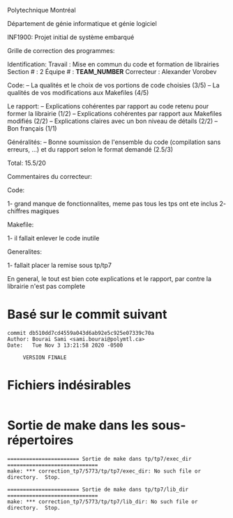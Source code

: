 Polytechnique Montréal

Département de génie informatique et génie logiciel

INF1900: Projet initial de système embarqué

Grille de correction des programmes:

Identification:
  Travail    : Mise en commun du code et formation de librairies
  Section #  : 2
  Équipe #   : __TEAM_NUMBER__
  Correcteur : Alexander Vorobev

Code:
– La qualités et le choix de vos portions de code choisies   (3/5)
– La qualités de vos modifications aux Makefiles             (4/5)

Le rapport:
– Explications cohérentes par rapport au code retenu
  pour former la librairie                                   (1/2)
– Explications cohérentes par rapport aux Makefiles modifiés (2/2)
– Explications claires avec un bon niveau de détails         (2/2)
– Bon français                                               (1/1)

Généralités:
– Bonne soumission de l'ensemble du code (compilation sans
  erreurs, …) et du rapport selon le format demandé          (2.5/3)

Total: 15.5/20

Commentaires du correcteur:

Code:

1- grand manque de fonctionnalites, meme pas tous les tps ont ete inclus
2- chiffres magiques

Makefile:

1- il fallait enlever le code inutile

Generalites:

1- fallait placer la remise sous tp/tp7

En general, le tout est bien cote explications et le rapport, par contre la librairie n'est pas
complete


# Basé sur le commit suivant
```
commit db510dd7cd4559a043d6ab92e5c925e07339c70a
Author: Bourai Sami <sami.bourai@polymtl.ca>
Date:   Tue Nov 3 13:21:58 2020 -0500

     VERSION FINALE
```

# Fichiers indésirables
```

```

# Sortie de make dans les sous-répertoires
```
======================= Sortie de make dans tp/tp7/exec_dir =============================
make: *** correction_tp7/5773/tp/tp7/exec_dir: No such file or directory.  Stop.

======================= Sortie de make dans tp/tp7/lib_dir =============================
make: *** correction_tp7/5773/tp/tp7/lib_dir: No such file or directory.  Stop.


```
